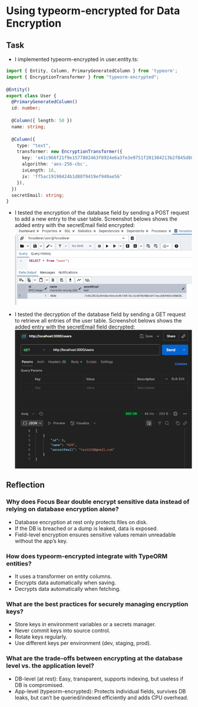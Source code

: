 # Using typeorm-encrypted for Data Encryption

## Task
- I implemented typeorm-encrypted in user.entity.ts:
```typescript
import { Entity, Column, PrimaryGeneratedColumn } from 'typeorm';
import { EncryptionTransformer } from "typeorm-encrypted";

@Entity()
export class User {
  @PrimaryGeneratedColumn()
  id: number;

  @Column({ length: 50 })
  name: string;

  @Column({
    type: "text",
    transformer: new EncryptionTransformer({
      key: 'e41c966f21f9e1577802463f8924e6a3fe3e9751f201304213b2f845d8841d61',
      algorithm: 'aes-256-cbc',
      ivLength: 16,
      iv: 'ff5ac19190424b1d88f9419ef949ae56'
    }),
  })
  secretEmail: string;
}
```

- I tested the encryption of the database field by sending a POST request to add a new entry to the user table. Screenshot belows shows the added entry with the secretEmail field encrypted:
![Screenshot of the added entry with the secretEmail field encrypted](images/encrypt_field_evidence.png)

- I tested the decryption of the database field by sending a GET request to retrieve all entries of the user table. Screenshot belows shows the added entry with the secretEmail field decrypted:
![Screenshot of added entry with the secretEmail field decrypted](images/decrypt_field_evidence.png)

## Reflection

### Why does Focus Bear double encrypt sensitive data instead of relying on database encryption alone?

- Database encryption at rest only protects files on disk.
- If the DB is breached or a dump is leaked, data is exposed.
- Field-level encryption ensures sensitive values remain unreadable without the app’s key.

### How does typeorm-encrypted integrate with TypeORM entities?

- It uses a transformer on entity columns.
- Encrypts data automatically when saving.
- Decrypts data automatically when fetching.

### What are the best practices for securely managing encryption keys?

- Store keys in environment variables or a secrets manager.
- Never commit keys into source control.
- Rotate keys regularly.
- Use different keys per environment (dev, staging, prod).

### What are the trade-offs between encrypting at the database level vs. the application level?

- DB-level (at rest): Easy, transparent, supports indexing, but useless if DB is compromised.
- App-level (typeorm-encrypted): Protects individual fields, survives DB leaks, but can’t be queried/indexed efficiently and adds CPU overhead.
